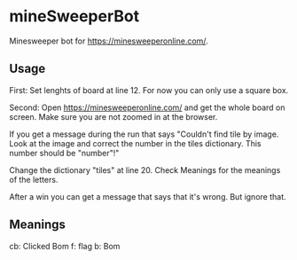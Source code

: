 # mineSweeperBot

Minesweeper bot for https://minesweeperonline.com/. 

## Usage

First:
Set lenghts of board at line 12. For now you can only use a square box.

Second:
Open https://minesweeperonline.com/ and get the whole board on screen. Make sure you are not zoomed in at the browser.

If you get a message during the run that says "Couldn\'t find tile by image. Look at the image and correct the number in the tiles dictionary. This number should be "number"!"

Change the dictionary "tiles" at line 20. Check Meanings for the meanings of the letters.

After a win you can get a message that says that it's wrong. But ignore that.

## Meanings
cb: Clicked Bom
f: flag
b: Bom
